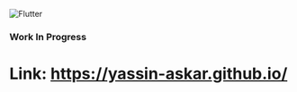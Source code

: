 ![Flutter](https://img.shields.io/badge/Flutter-%2302569B.svg?style=for-the-badge&logo=Flutter&logoColor=white)




### Work In Progress 

# Link: https://yassin-askar.github.io/
